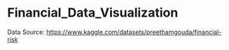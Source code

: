 # Financial_Data_Visualization
Data Source: https://www.kaggle.com/datasets/preethamgouda/financial-risk
